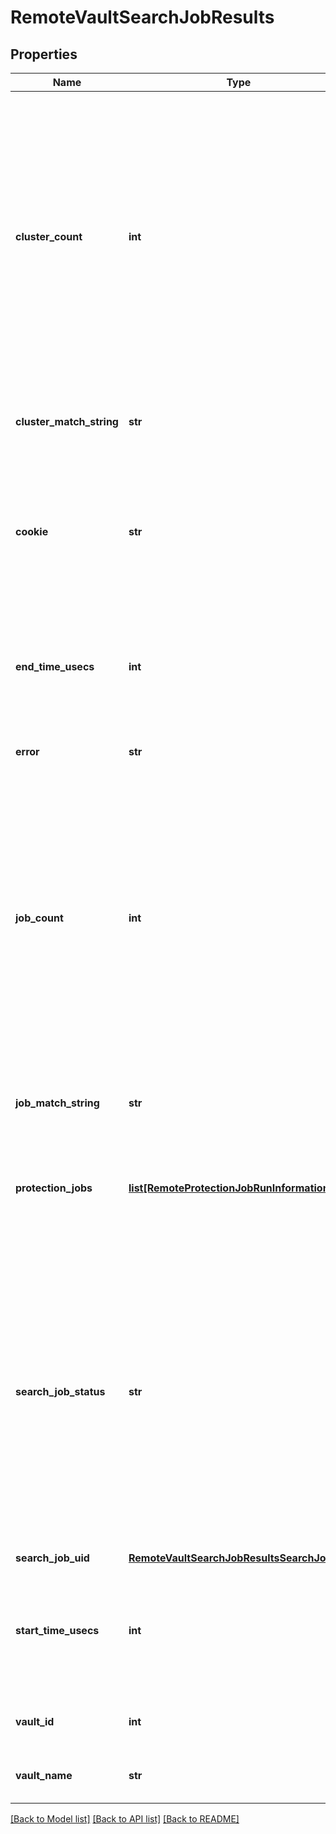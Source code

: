 # RemoteVaultSearchJobResults

## Properties
Name | Type | Description | Notes
------------ | ------------- | ------------- | -------------
**cluster_count** | **int** | Specifies number of Clusters that have archived to the remote Vault that match the criteria specified in the search Job, up to this point in the search. If the search is complete, the total number of Clusters that have archived to the remote Vault and that match the search criteria for the search Job, are reported. If the search was not complete, a partial number is reported. | [optional] 
**cluster_match_string** | **str** | Specifies the value of the clusterMatchSting if it was set in the original search Job. | [optional] 
**cookie** | **str** | Specifies an opaque string to pass to the next request to get the next set of search results. This is provided to support pagination. If null, this is the last set of search results. | [optional] 
**end_time_usecs** | **int** | Specifies the value of endTimeUsecs if it was set in the original search Job. End time is recorded as a Unix epoch Timestamp (in microseconds). | [optional] 
**error** | **str** | Specifies the error message if the search fails. | [optional] 
**job_count** | **int** | Specifies number of Protection Jobs that have archived to the remote Vault that match the criteria specified in the search Job. If the search is complete, the total number of Protection Jobs that have archived to the remote Vault and match the search criteria for the search Job, are reported. If the search is not complete, a partial number is reported. | [optional] 
**job_match_string** | **str** | Specifies the value of the jobMatchSting if it was set in the original search Job. | [optional] 
**protection_jobs** | [**list[RemoteProtectionJobRunInformation]**](RemoteProtectionJobRunInformation.md) | Specifies a list of Protection Jobs that have archived data to a remote Vault and that also match the filter criteria. | [optional] 
**search_job_status** | **str** | Specifies the status of the search Job. &#39;kJobRunning&#39; indicates that the Job/task is currently running. &#39;kJobFinished&#39; indicates that the Job/task completed and finished. &#39;kJobFailed&#39; indicates that the Job/task failed and did not complete. &#39;kJobCanceled&#39; indicates that the Job/task was canceled. &#39;kJobPaused&#39; indicates the Job/task is paused. | [optional] 
**search_job_uid** | [**RemoteVaultSearchJobResultsSearchJobUid**](RemoteVaultSearchJobResultsSearchJobUid.md) |  | [optional] 
**start_time_usecs** | **int** | Specifies the value of startTimeUsecs if it was set in the original search Job. Start time is recorded as a Unix epoch Timestamp (in microseconds). | [optional] 
**vault_id** | **int** | Specifies the id of the remote Vault that was searched. | [optional] 
**vault_name** | **str** | Specifies the name of the remote Vault that was searched. | [optional] 

[[Back to Model list]](../README.md#documentation-for-models) [[Back to API list]](../README.md#documentation-for-api-endpoints) [[Back to README]](../README.md)


